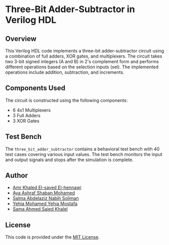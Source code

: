 # Three-Bit Adder-Subtractor in Verilog HDL

## Overview
This Verilog HDL code implements a three-bit adder-subtractor circuit using a combination of full adders, XOR gates, and multiplexers. The circuit takes two 3-bit signed integers (A and B) in 2's complement form and performs different operations based on the selection inputs (sel). The implemented operations include addition, subtraction, and increments.

## Components Used
The circuit is constructed using the following components:
- 6 4x1 Multiplexers
- 3 Full Adders
- 3 XOR Gates

## Test Bench
The `three_bit_adder_subtractor` contains a behavioral test bench with 40 test cases covering various input values. The test bench monitors the input and output signals and stops after the simulation is complete.

## Author
- [Amr Khaled El-sayed El-hennawi](https://github.com/AmrElhennawi)
- [Aya Ashraf Shaban Mohamed](https://github.com/AyaAshraf21)
- [Salma Abdelaziz Nabih Soliman](https://github.com/Salmaabdelaziz271)
- [Yehia Mohamed Yehia Mostafa](https://github.com/Yahya-Ehab)
- [Sama Ahmed Saied Khalel](https://github.com/SamaAhmedS)

## License
This code is provided under the [MIT License](LICENSE).

